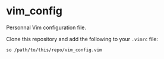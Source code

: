 # vim_config

Personnal Vim configuration file.

Clone this repository and add the following to your `.vimrc` file:

```
so /path/to/this/repo/vim_config.vim
```
